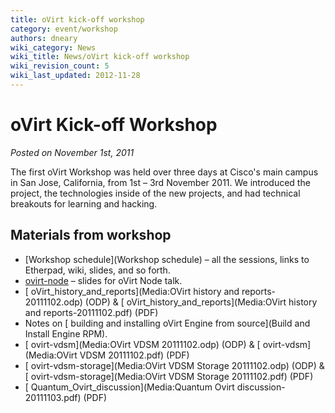 ```yaml
---
title: oVirt kick-off workshop
category: event/workshop
authors: dneary
wiki_category: News
wiki_title: News/oVirt kick-off workshop
wiki_revision_count: 5
wiki_last_updated: 2012-11-28
---
```


# oVirt Kick-off Workshop

*Posted on November 1st, 2011*

The first oVirt Workshop was held over three days at Cisco's main campus in San Jose, California, from 1st – 3rd November 2011. We introduced the project, the technologies inside of the new projects, and had technical breakouts for learning and hacking.

## Materials from workshop

*   [Workshop schedule](Workshop schedule) – all the sessions, links to Etherpad, wiki, slides, and so forth.
*   [ ovirt-node](Media:Ovirt-node-nov-11.pdf) – slides for oVirt Node talk.
*   [ oVirt_history_and_reports](Media:OVirt history and reports-20111102.odp) (ODP) & [ oVirt_history_and_reports](Media:OVirt history and reports-20111102.pdf) (PDF)
*   Notes on [ building and installing oVirt Engine from source](Build and Install Engine RPM).
*   [ ovirt-vdsm](Media:OVirt VDSM 20111102.odp) (ODP) & [ ovirt-vdsm](Media:OVirt VDSM 20111102.pdf) (PDF)
*   [ ovirt-vdsm-storage](Media:OVirt VDSM Storage 20111102.odp) (ODP) & [ ovirt-vdsm-storage](Media:OVirt VDSM Storage 20111102.pdf) (PDF)
*   [ Quantum_Ovirt_discussion](Media:Quantum Ovirt discussion-20111103.pdf) (PDF)

